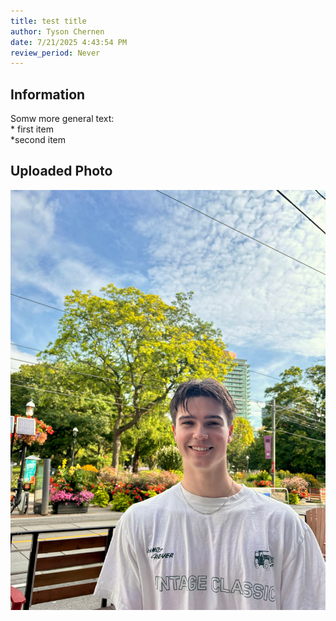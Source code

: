 ```yaml
---
title: test title
author: Tyson Chernen
date: 7/21/2025 4:43:54 PM
review_period: Never
---
```


## Information
Somw more general text:<br/>\* first item<br/>\*second item

## Uploaded Photo
![Photo](101_test_title.jpg)


